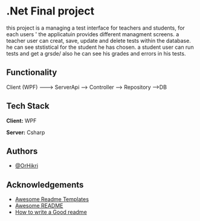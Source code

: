 
# .Net Final project

this project is a managing a test interface for teachers and students,
for each users ' the applicatuin provides different managment screens.
a teacher user can creat, save, update and delete tests within the database.
he can see ststistical for the student he has chosen.
a student user can run tests and get a grsde/ also he can see his grades and errors in his tests.

## Functionality
Client (WPF) ---> ServerApi --> Controller --> Repository -->DB
## Tech Stack

**Client:** WPF

**Server:** Csharp


## Authors

- [@OrHikri](https://github.com/OrHikri/TestAdministration.git)


## Acknowledgements

 - [Awesome Readme Templates](https://awesomeopensource.com/project/elangosundar/awesome-README-templates)
 - [Awesome README](https://github.com/matiassingers/awesome-readme)
 - [How to write a Good readme](https://bulldogjob.com/news/449-how-to-write-a-good-readme-for-your-github-project)

